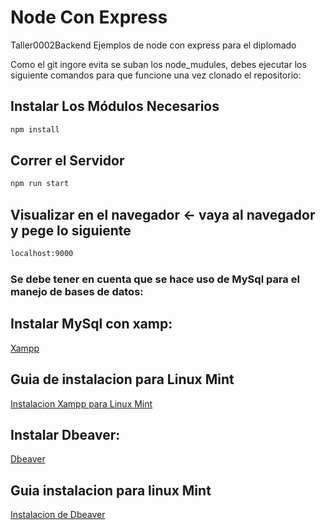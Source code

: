 # Node Con Express
Taller0002Backend
Ejemplos de node con express para el diplomado

Como el git ingore evita se suban los node_mudules, debes ejecutar los siguiente comandos para que funcione una vez clonado el repositorio:

## Instalar Los Módulos Necesarios
```bash
npm install
```

## Correr el Servidor
```bash
npm run start
```

## Visualizar en el navegador <- vaya al navegador y pege lo siguiente
```bash
localhost:9000
```

### Se debe tener en cuenta que se hace uso de MySql para el manejo de bases de datos:

## Instalar MySql con xamp:
[Xampp](https://www.apachefriends.org/es/index.html)

## Guia de instalacion para Linux Mint

[Instalacion Xampp para Linux Mint](https://www.neoguias.com/instalar-xampp-linux-mint#Como_Instalar_XAMPP_en_Linux_Mint)


## Instalar Dbeaver:
[Dbeaver](https://dbeaver.io/download/)

## Guia instalacion para linux Mint
[Instalacion de Dbeaver](https://aprendeit.com/instalar-dbeaver-en-linux/)
